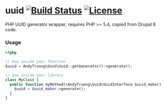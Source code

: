 uuid [![Build Status](https://travis-ci.org/atphp/uuid.svg?branch=v0.1)](https://travis-ci.org/atphp/uuid) [![License](https://poser.pugx.org/andytruong/uuid/license.png)](https://packagist.org/packages/andytruong/uuid)
====

PHP UUID generator wrapper, requires PHP >= 5.4, copied from Drupal 8 code.

### Usage

```php
<?php

// Use inside your function
$uuid = AndyTruong\Uuid\Uuid::getGenerator()->generate();

// Use inside your library
class MyClass {
  public function myMethod(\AndyTruong\Uuid\UuidInterface $uuid_maker) {
    $uuid = $uuid_maker->generate();
  }
}
```
